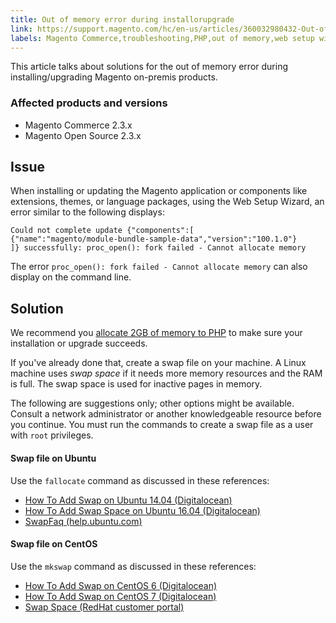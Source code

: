 ```yaml
---
title: Out of memory error during installorupgrade
link: https://support.magento.com/hc/en-us/articles/360032980432-Out-of-memory-error-during-install-upgrade
labels: Magento Commerce,troubleshooting,PHP,out of memory,web setup wizard,2.3.x,how to
---
```


<p>This article talks about solutions for the out of memory error during installing/upgrading Magento on-premis products. </p>
<h3>Affected products and versions</h3>
<ul>
<li>Magento Commerce 2.3.x</li>
<li>Magento Open Source 2.3.x</li>
</ul>
<h2>Issue</h2>
<p>When installing or updating the Magento application or components like extensions, themes, or language packages, using the Web Setup Wizard, an error similar to the following displays:</p>
<pre><code class="language-bash">Could not complete update {"components":[
{"name":"magento/module-bundle-sample-data","version":"100.1.0"}
]} successfully: proc_open(): fork failed - Cannot allocate memory</code></pre>
<p>The error <code class="language-bash">proc_open(): fork failed - Cannot allocate memory</code> can also display on the command line.</p>
<h2>Solution</h2>
<p>We recommend you <a href="https://devdocs.magento.com/guides/v2.3/install-gde/prereq/php-settings.html">allocate 2GB of memory to PHP</a> to make sure your installation or upgrade succeeds.</p>
<p>If you've already done that, create a swap file on your machine. A Linux machine uses <em>swap space</em> if it needs more memory resources and the RAM is full. The swap space is used for inactive pages in memory.</p>
<p>The following are suggestions only; other options might be available. Consult a network administrator or another knowledgeable resource before you continue. You must run the commands to create a swap file as a user with <code>root</code> privileges.</p>
<h4>Swap file on Ubuntu</h4>
<p>Use the <code>fallocate</code> command as discussed in these references:</p>
<ul>
<li><a href="https://www.digitalocean.com/community/tutorials/how-to-add-swap-on-ubuntu-14-04">How To Add Swap on Ubuntu 14.04 (Digitalocean)</a></li>
<li><a href="https://www.digitalocean.com/community/tutorials/how-to-add-swap-space-on-ubuntu-16-04">How To Add Swap Space on Ubuntu 16.04 (Digitalocean)</a></li>
<li><a href="https://help.ubuntu.com/community/SwapFaq">SwapFaq (help.ubuntu.com)</a></li>
</ul>
<h4>Swap file on CentOS</h4>
<p>Use the <code>mkswap</code> command as discussed in these references:</p>
<ul>
<li><a href="https://www.digitalocean.com/community/tutorials/how-to-add-swap-on-centos-6">How To Add Swap on CentOS 6 (Digitalocean)</a></li>
<li><a href="https://www.digitalocean.com/community/tutorials/how-to-add-swap-on-centos-7">How To Add Swap on CentOS 7 (Digitalocean)</a></li>
<li><a href="https://access.redhat.com/documentation/en-US/Red_Hat_Enterprise_Linux/6/html/Storage_Administration_Guide/ch-swapspace.html">Swap Space (RedHat customer portal)</a></li>
</ul>